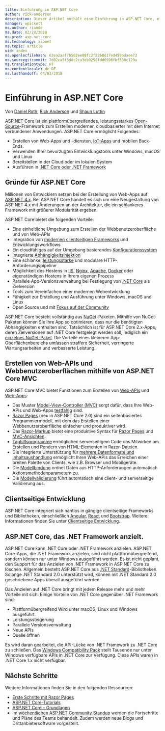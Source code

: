 ```yaml
---
title: Einführung in ASP.NET Core
author: rick-anderson
description: Dieser Artikel enthält eine Einführung in ASP.NET Core, ein plattformübergreifendes, leistungsstarkes Open-Source-Framework für das Erstellen moderner, cloudbasierter Anwendungen, die mit dem Internet verbunden sind.
manager: wpickett
ms.author: riande
ms.date: 02/28/2018
ms.prod: asp.net-core
ms.technology: aspnet
ms.topic: article
uid: index
ms.openlocfilehash: 63ea2aaf7b502ee08fc2f5268d17ed459adaee73
ms.sourcegitcommit: 7d02ca5f5ddc2ca3eb0258fdd6996fbf538c129a
ms.translationtype: HT
ms.contentlocale: de-DE
ms.lasthandoff: 04/03/2018
---
```

# <a name="introduction-to-aspnet-core"></a>Einführung in ASP.NET Core

Von [Daniel Roth](https://github.com/danroth27), [Rick Anderson](https://twitter.com/RickAndMSFT) und [Shaun Luttin](https://twitter.com/dicshaunary)

ASP.NET Core ist ein plattformübergreifendes, leistungsstarkes [Open-Source](https://github.com/aspnet/home)-Framework zum Erstellen moderner, cloudbasierter mit dem Internet verbundener Anwendungen. ASP.NET Core ermöglicht Folgendes:

* Erstellen von Web-Apps und -diensten, [IoT-Apps](https://www.microsoft.com/internet-of-things/) und mobilen Back-Ends.
* Verwenden Ihrer bevorzugten Entwicklungstools unter Windows, macOS und Linux
* Bereitstellen in der Cloud oder im lokalen System
* Ausführen in [.NET Core oder .NET Framework](https://docs.microsoft.com/dotnet/articles/standard/choosing-core-framework-server)

## <a name="why-use-aspnet-core"></a>Gründe für ASP.NET Core

Millionen von Entwicklern setzen bei der Erstellung von Web-Apps auf [ASP.NET 4.x](https://docs.microsoft.com/aspnet/overview). Bei ASP.NET Core handelt es sich um eine Neugestaltung von ASP.NET 4.x mit Änderungen an der Architektur, die ein schlankeres Framework mit größerer Modularität ergeben.

ASP.NET Core bietet die folgenden Vorteile:

* Eine einheitliche Umgebung zum Erstellen der Webbenutzeroberfläche und von Web-APIs
* Integration von [modernen clientseitigen Frameworks](xref:client-side/index) und Entwicklungsworkflows
* Ein cloudfähiges auf der Umgebung basierendes [Konfigurationssystem](xref:fundamentals/configuration/index)
* Integrierte [Abhängigkeitsinjektion](xref:fundamentals/dependency-injection)
* Eine schlanke, [leistungsstarke](https://github.com/aspnet/benchmarks) und modulare HTTP-Anforderungspipeline
* Möglichkeit des Hostens in [IIS](xref:host-and-deploy/iis/index), [Nginx](xref:host-and-deploy/linux-nginx), [Apache](xref:host-and-deploy/linux-apache), [Docker](xref:host-and-deploy/docker/index) oder eigenständigen Hostens in Ihrem eigenen Prozess
* Parallele App-Versionsverwaltung bei Festlegung von [.NET Core](https://docs.microsoft.com/dotnet/articles/standard/choosing-core-framework-server) als Zielversion
* Tools zum Vereinfachen einer modernen Webentwicklung
* Fähigkeit zur Erstellung und Ausführung unter Windows, macOS und Linux
* Open Source und mit [Fokus auf der Community](https://live.asp.net/)

ASP.NET Core besteht vollständig aus [NuGet](https://www.nuget.org/)-Paketen. Mithilfe von NuGet-Paketen können Sie Ihre App so optimieren, dass nur die benötigten Abhängigkeiten enthalten sind. Tatsächlich ist für ASP.NET Core 2.x-Apps, deren Zielversionen auf .NET Core festgelegt werden soll, lediglich ein [einzelnes NuGet-Paket](xref:fundamentals/metapackage). Die Vorteile eines kleineren App-Oberflächenbereichs umfassen straffere Sicherheit, verringerte Wartungsarbeiten und verbesserte Leistung.

## <a name="build-web-apis-and-web-ui-using-aspnet-core-mvc"></a>Erstellen von Web-APIs und Webbenutzeroberflächen mithilfe von ASP.NET Core MVC

ASP.NET Core MVC bietet Funktionen zum Erstellen von [Web-APIs](xref:tutorials/index#build-web-apis) und [Web-Apps](xref:tutorials/index#build-web-apps):

* Das Muster [Model-View-Controller (MVC)](xref:mvc/overview) sorgt dafür, dass Ihre Web-APIs und Web-Apps [testfähig](testing/index.md) sind.
* [Razor Pages](xref:mvc/razor-pages/index) (neu in ASP.NET Core 2.0) sind ein seitenbasiertes Programmiermodell, mit dem das Erstellen einer Webbenutzeroberfläche einfacher und produktiver wird.
* Das [Razor-Markup](xref:mvc/views/razor) bietet eine produktive Syntax für [Razor Pages](xref:mvc/razor-pages/index) und [MVC-Ansichten](xref:mvc/views/overview).
* [Taghilfsprogramme](xref:mvc/views/tag-helpers/intro) ermöglichen serverseitigem Code das Mitwirken am Erstellen und Rendern von HTML-Elementen in Razor-Dateien.
* Die integrierte Unterstützung für [mehrere Datenformate und Inhaltsaushandlung](xref:web-api/advanced/formatting) ermöglicht Ihren Web-APIs das Erreichen einer breiten Palette von Clients, wie z.B. Browser und Mobilgeräte.
* Die [Modellbindung](xref:mvc/models/model-binding) ordnet Daten aus HTTP-Anforderungen automatisch Aktionsmethodenparametern zu.
* Die [Modellvalidierung](xref:mvc/models/validation) führt automatisch eine client- und serverseitige Validierung aus.

## <a name="client-side-development"></a>Clientseitige Entwicklung

ASP.NET Core integriert sich nahtlos in gängige clientseitige Frameworks und Bibliotheken, einschließlich [Angular](xref:spa/angular), [React](xref:spa/react) und [Bootstrap](xref:client-side/bootstrap). Weitere Informationen finden Sie unter [Clientseitige Entwicklung](xref:client-side/index).

## <a name="aspnet-core-targeting-net-framework"></a>ASP.NET Core, das .NET Framework anzielt.

ASP.NET Core kann .NET Core oder .NET Framework anzielen. ASP.NET Core-Apps, die .NET Framework anzielen, sind nicht plattformübergreifend, sondern können nur unter Windows ausgeführt werden. Es ist nicht geplant, den Support für das Anzielen von .NET Framework in ASP.NET Core zu löschen. Allgemein besteht ASP.NET Core aus [.NET Standard](/dotnet/standard/net-standard)-Bibliotheken. Solange .NET Standard 2.0 unterstützt wird, können mit .NET Standard 2.0 geschriebene Apps überall ausgeführt werden.

Das Anzielen auf .NET Core bringt mit jedem Release mehr und mehr Vorteile mit sich. Einige Vorteile von .NET Core gegenüber .NET Framework sind:

* Plattformübergreifend Wird unter macOS, Linux und Windows ausgeführt.
* Leistungssteigerung
* Parallele Versionsverwaltung
* Neue APIs
* Quelle öffnen

Es wird daran gearbeitet, die API-Lücke von .NET Framework zu .NET Core zu schließen. Das [Windows Compatibility Pack](/dotnet/core/porting/windows-compat-pack) stellt Tausende nur unter Windows verfügbare APIs in .NET Core zur Verfügung. Diese APIs waren in .NET Core 1.x nicht verfügbar.

## <a name="next-steps"></a>Nächste Schritte

Weitere Informationen finden Sie in den folgenden Ressourcen:

* [Erste Schritte mit Razor Pages](xref:tutorials/razor-pages/razor-pages-start)
* [ASP.NET Core-Tutorials](xref:tutorials/index)
* [ASP.NET Core – Grundlagen](xref:fundamentals/index)
* Im [wöchentlichen ASP.NET Community Standup](https://live.asp.net/) werden die Fortschritte und Pläne des Teams behandelt. Zudem werden neue Blogs und Drittanbietersoftware vorgestellt.

